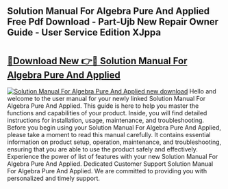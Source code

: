 ## Solution Manual For Algebra Pure And Applied Free Pdf Download - Part-Ujb New Repair Owner Guide - User Service Edition XJppa

# <h2><a href="http://bc47998.oget.top/?id=Solution+Manual+For+Algebra+Pure+And+Applied">🔗Download New 👉🔴 Solution Manual For Algebra Pure And Applied</a></h2>

[![Solution Manual For Algebra Pure And Applied new download](https://i.imgur.com/5g1atiW.png)](http://bc47998.oget.top/?id=Solution+Manual+For+Algebra+Pure+And+Applied)
Hello and welcome to the user manual for your newly linked Solution Manual For Algebra Pure And Applied. This guide is here to help you master the functions and capabilities of your product. Inside, you will find detailed instructions for installation, usage, maintenance, and troubleshooting. Before you begin using your Solution Manual For Algebra Pure And Applied, please take a moment to read this manual carefully. It contains essential information on product setup, operation, maintenance, and troubleshooting, ensuring that you are able to use the product safely and effectively. Experience the power of list of features with your new Solution Manual For Algebra Pure And Applied. Dedicated Customer Support Solution Manual For Algebra Pure And Applied. We are committed to providing you with personalized and timely support.
